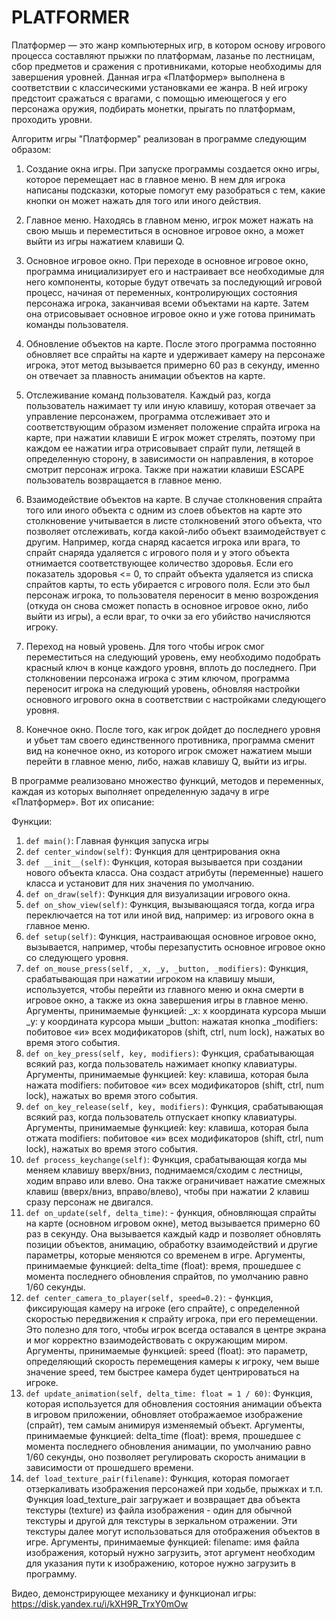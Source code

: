 # PLATFORMER
Платформер — это жанр компьютерных игр, в котором основу игрового процесса составляют прыжки по платформам, лазанье по лестницам, сбор предметов и сражения с противниками, которые необходимы для завершения уровней. Данная игра «Платформер» выполнена в соответствии с классическими установками ее жанра. В ней игроку предстоит сражаться с врагами, с помощью имеющегося у его персонажа оружия, подбирать монетки, прыгать по платформам, проходить уровни.

Алгоритм игры "Платформер" реализован в программе следующим образом:

1. Создание окна игры. При запуске программы создается окно игры, которое перемещает нас в главное меню. В нем для игрока написаны подсказки, которые помогут ему разобраться с тем, какие кнопки он может нажать для того или иного действия.

2. Главное меню. Находясь в главном меню, игрок может нажать на свою мышь и переместиться в основное игровое окно, а может выйти из игры нажатием клавиши Q.

3. Основное игровое окно. При переходе в основное игровое окно, программа инициализирует его и настраивает все необходимые для него компоненты, которые будут отвечать за последующий игровой процесс, начиная от переменных, контролирующих состояния персонажа игрока, заканчивая всеми объектами на карте. Затем она отрисовывает основное игровое окно и уже готова принимать команды пользователя.

4. Обновление объектов на карте. После этого программа постоянно обновляет все спрайты на карте и удерживает камеру на персонаже игрока, этот метод вызывается примерно 60 раз в секунду, именно он отвечает за плавность анимации объектов на карте.

5. Отслеживание команд пользователя. Каждый раз, когда пользователь нажимает ту или иную клавишу, которая отвечает за управление персонажем, программа отслеживает это и соответствующим образом изменяет положение спрайта игрока на карте, при нажатии клавиши E игрок может стрелять, поэтому при каждом ее нажатии игра отрисовывает спрайт пули, летящей в определенную сторону, в зависимости он направления, в которое смотрит персонаж игрока. Также при нажатии клавиши ESCAPE пользователь возвращается в главное меню.

6. Взаимодействие объектов на карте. В случае столкновения спрайта того или иного объекта с одним из слоев объектов на карте это столкновение учитывается в листе столкновений  этого объекта, что позволяет отслеживать, когда какой-либо объект взаимодействует с другим. Например, когда снаряд касается игрока или врага, то спрайт снаряда удаляется с игрового поля и у этого объекта отнимается соответствующее количество здоровья. Если его показатель здоровья <= 0, то спрайт объекта удаляется из списка спрайтов карты, то есть убирается с игрового поля. Если это был персонаж игрока, то пользователя переносит в меню возрождения (откуда он снова сможет попасть в основное игровое окно, либо выйти из игры), а если враг, то очки за его убийство начисляются игроку.

7. Переход на новый уровень. Для того чтобы игрок смог переместиться на следующий уровень, ему необходимо подобрать красный ключ в конце каждого уровня, вплоть до последнего. При столкновении персонажа игрока с этим ключом,  программа переносит игрока на следующий уровень, обновляя настройки основного игрового окна в соответствии с настройками следующего уровня.

8. Конечное окно. После того, как игрок дойдет до последнего уровня и убьет там своего единственного противника, программа сменит вид на конечное окно, из которого игрок сможет нажатием мыши перейти в главное меню, либо, нажав клавишу Q, выйти из игры.

В программе реализовано множество функций, методов и переменных, каждая из которых выполняет определенную задачу в игре «Платформер». Вот их описание:

Функции:
1. `def main()`: Главная функция запуска игры
2. `def center_window(self)`: Функция для центрирования окна
3. `def __init__(self)`: Функция, которая вызывается при создании нового объекта класса. Она создаст атрибуты (переменные) нашего класса и установит для них значения по умолчанию.
4. `def on_draw(self)`: Функция для визуализации игрового окна.
5. `def on_show_view(self)`: Функция, вызывающаяся тогда, когда игра переключается на тот или иной вид, например: из игрового окна в главное меню.
6. `def setup(self)`: Функция, настраивающая основное игровое окно, вызывается, например, чтобы перезапустить основное игровое окно со следующего уровня.
7. `def on_mouse_press(self, _x, _y, _button, _modifiers)`: Функция, срабатывающая при нажатии игроком на клавишу мыши, используется, чтобы перейти из главного меню и окна смерти в игровое окно, а также из окна завершения игры в главное меню.
Аргументы, принимаемые функцией:
_x: x координата курсора мыши
_y: y координата курсора мыши
_button: нажатая кнопка
_modifiers: побитовое «и» всех модификаторов (shift, ctrl, num lock), нажатых во время этого события.
8. `def on_key_press(self, key, modifiers)`: Функция, срабатывающая всякий раз, когда пользователь нажимает кнопку клавиатуры.
Аргументы, принимаемые функцией:
key: клавиша, которая была нажата
modifiers: побитовое «и» всех модификаторов (shift, ctrl, num lock), нажатых во время этого события.
9. `def on_key_release(self, key, modifiers)`: Функция, срабатывающая всякий раз, когда пользователь отпускает кнопку клавиатуры.
Аргументы, принимаемые функцией:
key: клавиша, которая была отжата
modifiers: побитовое «и» всех модификаторов (shift, ctrl, num lock), нажатых во время этого события.
10. `def process_keychange(self)`: Функция, срабатывающая когда мы меняем клавишу вверх/вниз, поднимаемся/сходим с лестницы, ходим вправо или влево. Она также ограничивает нажатие смежных клавиш (вверх/вниз, вправо/влево), чтобы при нажатии 2 клавиш сразу персонаж не двигался.
11.	`def on_update(self, delta_time)`: - функция, обновляющая спрайты на карте (основном игровом окне), метод вызывается примерно 60 раз в секунду. Она вызывается каждый кадр и позволяет обновлять позиции объектов, анимацию, обработку взаимодействий и другие параметры, которые меняются со временем в игре.
Аргументы, принимаемые функцией:
delta_time (float): время, прошедшее с момента последнего обновления спрайтов, по умолчанию равно 1/60 секунды.
12.	`def center_camera_to_player(self, speed=0.2)`: - функция, фиксирующая камеру на игроке (его спрайте), с определенной скоростью передвижения к спрайту игрока, при его перемещении. Это полезно для того, чтобы игрок всегда оставался в центре экрана и мог корректно взаимодействовать с окружающим миром.
Аргументы, принимаемые функцией:
speed (float): это параметр, определяющий скорость перемещения камеры к игроку, чем выше значение speed, тем быстрее камера будет центрироваться на игроке.
13.	`def update_animation(self, delta_time: float = 1 / 60)`: Функция, которая используется для обновления состояния анимации объекта в игровом приложении, обновляет отображаемое изображение (спрайт), тем самым анимируя изменяемый объект. 
Аргументы, принимаемые функцией:
delta_time (float): время, прошедшее с момента последнего обновления анимации, по умолчанию равно 1/60 секунды, оно позволяет регулировать скорость анимации в зависимости от прошедшего времени.
14.	`def load_texture_pair(filename)`: Функция, которая помогает отзеркаливать изображения персонажей при ходьбе, прыжках и т.п. Функция load_texture_pair загружает и возвращает два объекта текстуры (texture) из файла изображения - один для обычной текстуры и другой для текстуры в зеркальном отражении. 
Эти текстуры далее могут использоваться для отображения объектов в игре.
Аргументы, принимаемые функцией:
filename: имя файла изображения, который нужно загрузить, этот аргумент необходим для указания пути к изображению, которое нужно загрузить в программу.


Видео, демонстрирующее механику и функционал игры: https://disk.yandex.ru/i/kXH9R_TrxY0mOw
